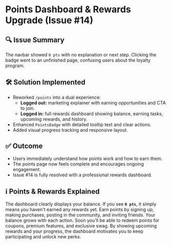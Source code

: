 # Points Dashboard & Rewards Upgrade (Issue #14)

## 🔍 Issue Summary
The navbar showed `0 pts` with no explanation or next step. Clicking the badge went to an unfinished page, confusing users about the loyalty program.

## 🛠️ Solution Implemented
- Reworked `/points` into a dual experience:
  - **Logged out:** marketing explainer with earning opportunities and CTA to join.
  - **Logged in:** full rewards dashboard showing balance, earning tasks, upcoming rewards, and history.
- Enhanced `PointsBadge` with detailed tooltip text and clear actions.
- Added visual progress tracking and responsive layout.

## ✅ Outcome
- Users immediately understand how points work and how to earn them.
- The points page now feels complete and encourages ongoing engagement.
- Issue #14 is fully resolved with a professional rewards dashboard.

## ℹ️ Points & Rewards Explained
The dashboard clearly displays your balance. If you see **`0 pts`**, it simply
means you haven't earned any rewards yet. Earn points by signing up, making
purchases, posting in the community, and inviting friends. Your balance grows
with each action. Soon you'll be able to redeem points for coupons, premium
features, and exclusive swag. By showing upcoming rewards and your progress, the
dashboard motivates you to keep participating and unlock new perks.
